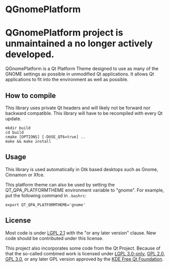 QGnomePlatform
==========

# QGnomePlatform project is unmaintained a no longer actively developed.

QGnomePlatform is a Qt Platform Theme designed to use as many of the GNOME settings as possible in unmodified Qt applications. It allows Qt applications to fit into the environment as well as possible.

## How to compile

This library uses private Qt headers and will likely not be forward nor backward compatible. This library will have to be recompiled with every Qt update.

```
mkdir build
cd build
cmake [OPTIONS] [-DUSE_QT6=true] ..
make && make install
```

## Usage

This library is used automatically in Gtk based desktops such as Gnome, Cinnamon or Xfce.

This platform theme can also be used by setting the QT_QPA_PLATFORMTHEME environment variable to "gnome". For example, put the following command in `.bashrc`:

```
export QT_QPA_PLATFORMTHEME='gnome'
```

## License
Most code is under [LGPL 2.1](https://www.gnu.org/licenses/old-licenses/lgpl-2.1.en.html) with the "or any later version" clause. New code should be contributed under this license.

This project also incorporates some code from the Qt Project. Because of that the so-called combined work is licensed under [LGPL 3.0-only](https://www.gnu.org/licenses/lgpl-3.0), [GPL 2.0](https://www.gnu.org/licenses/old-licenses/gpl-2.0), [GPL 3.0](https://www.gnu.org/licenses/gpl-3.0), or any later GPL version approved by the [KDE Free Qt Foundation](https://kde.org/community/whatiskde/kdefreeqtfoundation/).
